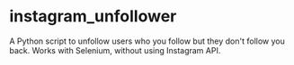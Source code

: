 # instagram_unfollower
A Python script to unfollow users who you follow but they don't follow you back. Works with Selenium, without using Instagram API.
